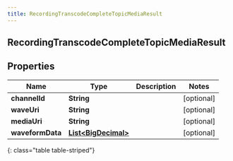 ```yaml
---
title: RecordingTranscodeCompleteTopicMediaResult
---
```

## RecordingTranscodeCompleteTopicMediaResult


## Properties

| Name | Type | Description | Notes |
| ------------ | ------------- | ------------- | ------------- |
| **channelId** | <!----><!---->**String**<!----> |  |  [optional] |
| **waveUri** | <!----><!---->**String**<!----> |  |  [optional] |
| **mediaUri** | <!----><!---->**String**<!----> |  |  [optional] |
| **waveformData** | <!----><!---->[**List&lt;BigDecimal&gt;**](BigDecimal.html)<!----> |  |  [optional] |
{: class="table table-striped"}



